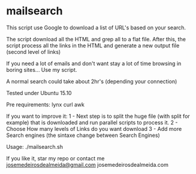 # mailsearch
This script use Google to download a list of URL's based on your search.

The script download all the HTML and grep all to a flat file. After this, the script process all the links in the HTML and generate a new output file (second level of links)

If you need a lot of emails and don't want stay a lot of time browsing in boring sites... Use my script.

A normal search could take about 2hr's (depending your connection)

Tested under Ubuntu 15.10

Pre requirements:
lynx curl awk

If you want to improve it:
 1 - Next step is to split the huge file (with split for example) that is downloaded and run parallel scripts to process it.
 2 - Choose How many levels of Links do you want download
 3 - Add more Search engines (the sintaxe change between Search Engines)

Usage:
./mailsearch.sh

If you like it, star my repo or contact me
josemedeirosdealmeida@gmail.com
josemedeirosdealmeida.com
